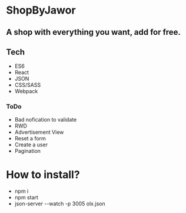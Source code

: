 # ShopByJawor

## A shop with everything you want, add for free.

## Tech

- ES6
- React
- JSON
- CSS/SASS
- Webpack

### ToDo

- Bad nofication to validate
- RWD
- Advertisement View
- Reset a form
- Create a user
- Pagination

# How to install?

- npm i
- npm start
- json-server --watch -p 3005 olx.json
